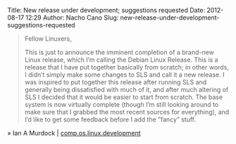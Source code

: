 Title: New release under development; suggestions requested
Date: 2012-08-17 12:29
Author: Nacho Cano
Slug: new-release-under-development-suggestions-requested

> Fellow Linuxers,
>
> This is just to announce the imminent completion of a brand-new Linux
> release,
>  which I’m calling the Debian Linux Release. This is a release that I
> have put
>  together basically from scratch; in other words, I didn’t simply make
> some
>  changes to SLS and call it a new release. I was inspired to put
> together this
>  release after running SLS and generally being dissatisfied with much
> of it,
>  and after much altering of SLS I decided that it would be easier to
> start
>  from scratch. The base system is now virtually complete (though I’m
> still
>  looking around to make sure that I grabbed the most recent sources
> for
>  everything), and I’d like to get some feedback before I add the
> ”fancy” stuff.

» Ian A Murdock | [comp.os.linux.development][]

  [comp.os.linux.development]: https://groups.google.com/forum/?fromgroups#!msg/comp.os.linux.development/Md3Modzg5TU/xty88y5OLaMJ[1-25]
    "New release under development; suggestions requested"
